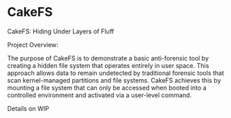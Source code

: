 # CakeFS
CakeFS: Hiding Under Layers of Fluff 

Project Overview:

The purpose of CakeFS is to demonstrate a basic anti-forensic tool by creating a hidden file system that operates entirely in user space. This approach allows data to remain undetected by traditional forensic tools that scan kernel-managed partitions and file systems. CakeFS achieves this by mounting a file system that can only be accessed when booted into a controlled environment and activated via a user-level command.

Details on WIP
